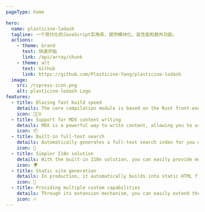 ```yaml
---
pageType: home

hero:
  name: plasticine-lodash
  tagline: 一个现代化的JavaScript实用库，提供模块化、高性能和额外功能。
  actions:
    - theme: brand
      text: 快速开始
      link: /api/array/chunk
    - theme: alt
      text: Github
      link: https://github.com/Plasticine-Yang/plasticine-lodash
  image:
    src: /rspress-icon.png
    alt: plasticine-lodash Logo
features:
  - title: Blazing fast build speed
    details: The core compilation module is based on the Rust front-end toolchain, providing a more ultimate development experience.
    icon: 🏃🏻‍♀️
  - title: Support for MDX content writing
    details: MDX is a powerful way to write content, allowing you to use React components in Markdown.
    icon: 📦
  - title: Built-in full-text search
    details: Automatically generates a full-text search index for you during construction, providing out-of-the-box full-text search capabilities.
    icon: 🎨
  - title: Simpler I18n solution
    details: With the built-in I18n solution, you can easily provide multi-language support for documents or components.
    icon: 🌍
  - title: Static site generation
    details: In production, it automatically builds into static HTML files, which can be easily deployed anywhere.
    icon: 🌈
  - title: Providing multiple custom capabilities
    details: Through its extension mechanism, you can easily extend theme UI and build process.
    icon: 🔥
---
```

